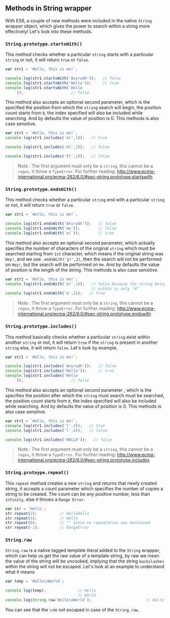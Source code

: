 ## Methods in String wrapper

With ES6, a couple of new methods were included in the native `String` wrapper object, which gives the power to search within a string more effectively! Let's look into these methods.

### `String.prototype.startsWith()`
This method checks whether a particular `string` starts with a particular `string` or not, it will return `true` or `false`.

````javascript
var str1 = `Hello, this is me!`;

console.log(str1.startsWith('Anirudh'));   // false
console.log(str1.startsWith('Hello'));     // true
console.log(str1.startsWith(`Hello
    `));                     // false
````

This method also accepts an optional second parameter, which is the specified the position from which the `string` search will begin, the position count starts from `0`, the index specified will also be included while searching. And by defaults the value of position is 0. This methods is also case sensitive.

````javascript
var str1 = `Hello, this is me!`;
console.log(str1.includes('el',1));   // true

console.log(str1.includes('el',2));   // false

console.log(str1.includes('El',1));   // false
````

>Note : The first argument must only be a `string`, this cannot be a `regex`, it throw a `TypeError`.
For further reading:
http://www.ecma-international.org/ecma-262/6.0/#sec-string.prototype.startswith

### `String.prototype.endsWith()`
This method checks whether a particular `string` end with a particular `string` or not, it will return `true` or `false`.

````javascript
var str1 = `Hello, this is me!`;

console.log(str1.endsWith('Anirudh'));   // false
console.log(str1.endsWith('me'));        // false
console.log(str1.endsWith(`e!`));        // true
````

This method also accepts an optional second parameter, which actually specifies the number of characters of the original `string` which must be searched starting from `1st` character, which means if the original string was `Hey!`, and we use `.endsWith('y!',2)`, then the search will not be performed on `Hey!`, but the search will be performed on `He`. And by defaults the value of position is the length of the string. This methods is also case sensitive.

````javascript
var str1 = `Hello, this is me!`;
console.log(str1.endsWith(`e!`,1));   // false because the string being search
                                      // within is only "H"
console.log(str1.endsWith('e',2));   // true
````

>Note : The first argument must only be a `string`, this cannot be a `regex`, it throw a `TypeError`.
For further reading:
http://www.ecma-international.org/ecma-262/6.0/#sec-string.prototype.endswith

### `String.prototype.includes()`

This method basically checks whether a particular `string` exist within another `string` or not, it will return `true` if the `string` is present in another `string` else, it will return `false`. Let's look by example,

````javascript
var str1 = `Hello, this is me!`;

console.log(str1.includes('Anirudh'));   // false
console.log(str1.includes('Hello'));     // true
console.log(str1.includes(`Hello
    `));                     // false
````

This method also accepts an optional second parameter , which is the specifies the position after which the `string` must search must be searched, the position count starts from `0`, the index specified will also be included while searching. And by defaults the value of position is 0. This methods is also case sensitive.

````javascript
var str1 = `Hello, this is me!`;
console.log(str1.includes('l',3));   // true
console.log(str1.includes('l',4));   // false

console.log(str1.includes('HELLO'));   // false
````

>Note : The first argument must only be a `string`, this cannot be a `regex`, it throw a `TypeError`.
For further reading:
http://www.ecma-international.org/ecma-262/6.0/#sec-string.prototype.includes

### `String.protoype.repeat()`
This `repeat` method creates a new `string` and returns that newly created string, it accepts a count parameter which specifies the number of copies a string to be created. The count can be any positive number, less than `infinity`, else it throws a `Range Error`.

````javascript
var str = 'Hello';
str.repeat(2);          // HelloHello
str.repeat(1);          // Hello
str.repeat(0);          // "" Since no repeatation was mentioned
str.repeat(-1);         // RangeError
````

### `String.raw`
`String.raw` is a native tagged template literal added to the `String` wrapper, which can help us get the raw value of a template string, by raw we mean the value of the string will be uncooked, implying that the string `backslashes` within the string will not be escaped. Let's look at an example to understand what it means.

````javascript
var temp = `Hello\nWorld`;

console.log(temp);              // Hello
                                // World
console.log(String.raw`Hello\nWorld`);                        // Hello\nWorld
````

You can see that the `\n`is not escaped in case of the `String.raw`.
